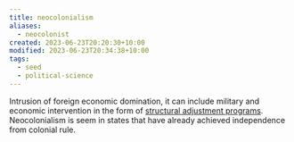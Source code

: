 ```yaml
---
title: neocolonialism
aliases:
  - neocolonist
created: 2023-06-23T20:20:30+10:00
modified: 2023-06-23T20:34:38+10:00
tags:
  - seed
  - political-science
---
```


Intrusion of foreign economic domination, it can include military and economic intervention in the form of [structural adjustment programs](structural-adjustment-programs.md). Neocolonialism is seem in states that have already achieved independence from colonial rule.
